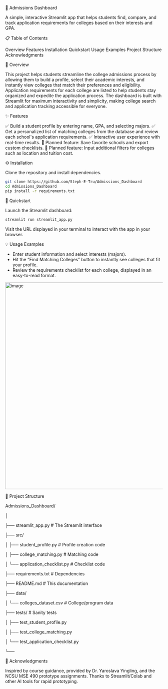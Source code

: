 🚀 Admissions Dashboard

A simple, interactive Streamlit app that helps students find, compare, and track application requirements for colleges based on their interests and GPA.

📋 Table of Contents

Overview
Features
Installation
Quickstart
Usage Examples
Project Structure
Acknowledgments

📖 Overview

This project helps students streamline the college admissions process by allowing them to build a profile, select their academic interests, and instantly view colleges that match their preferences and eligibility. Application requirements for each college are listed to help students stay organized and expedite the application process. The dashboard is built with Streamlit for maximum interactivity and simplicity, making college search and application tracking accessible for everyone.

✨ Features

✅ Build a student profile by entering name, GPA, and selecting majors.
✅ Get a personalized list of matching colleges from the database and review each school's application requirements.
✅ Interactive user experience with real-time results.
🚧 Planned feature: Save favorite schools and export custom checklists.
🚧 Planned feature: Input additional filters for colleges such as location and tuition cost.

⚙️ Installation

Clone the repository and install dependencies.

```bash
git clone https://github.com/Steph-E-Tru/Admissions_Dashboard
cd Admissions_Dashboard
pip install -r requirements.txt
```                    
🚀 Quickstart

Launch the Streamlit dashboard:

```bash
streamlit run streamlit_app.py
```                    
Visit the URL displayed in your terminal to interact with the app in your browser.

💡 Usage Examples

- Enter student information and select interests (majors).
- Hit the “Find Matching Colleges” button to instantly see colleges that fit your profile.
- Review the requirements checklist for each college, displayed in an easy-to-read format.
<img width="1003" height="661" alt="image" src="https://github.com/user-attachments/assets/d4d28fa6-be0a-4576-97d5-0e89a63e5e20" />

                    
📁 Project Structure

Admissions_Dashboard/

│

├── streamlit_app.py          # The Streamlit interface

├── src/

│   ├── student_profile.py    # Profile creation code

│   ├── college_matching.py   # Matching code

│   └── application_checklist.py # Checklist code

├── requirements.txt          # Dependencies

├── README.md                 # This documentation

├── data/

│   └── colleges_dataset.csv   # College/program data

├── tests/                    # Sanity tests

│   ├── test_student_profile.py

│   ├── test_college_matching.py

│   └── test_application_checklist.py

└──

🙏 Acknowledgments

Inspired by course guidance, provided by Dr. Yaroslava Yingling, and the NCSU MSE 490 prototype assignments. Thanks to Streamlit/Colab and other AI tools for rapid prototyping.                    
